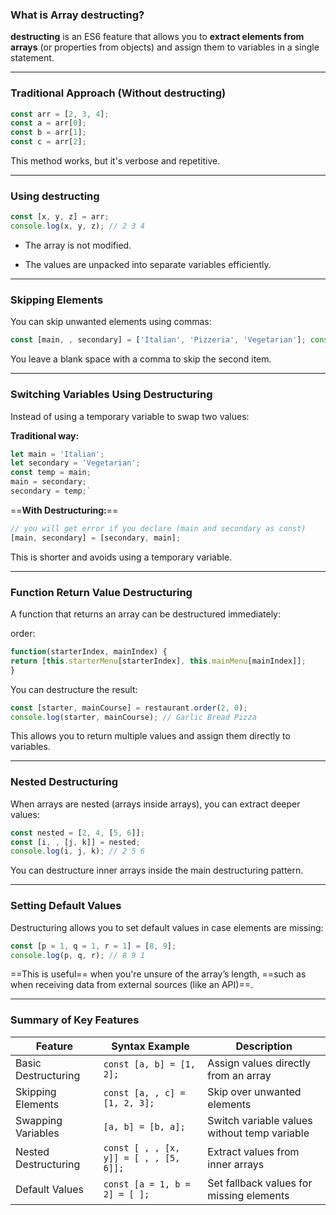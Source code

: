 ### What is Array destructing?

**destructing** is an ES6 feature that allows you to **extract elements from arrays** (or properties from objects) and assign them to variables in a single statement.

---

### Traditional Approach (Without destructing)

```js
const arr = [2, 3, 4]; 
const a = arr[0];
const b = arr[1];
const c = arr[2];
```



This method works, but it's verbose and repetitive.

---

### Using destructing

```js
const [x, y, z] = arr; 
console.log(x, y, z); // 2 3 4

```

- The array is not modified.
    
- The values are unpacked into separate variables efficiently.
    

---

### Skipping Elements

You can skip unwanted elements using commas:

```js
const [main, , secondary] = ['Italian', 'Pizzeria', 'Vegetarian']; console.log(main, secondary); // Italian Vegetarian

```


You leave a blank space with a comma to skip the second item.

---

### Switching Variables Using Destructuring

Instead of using a temporary variable to swap two values:

**Traditional way:**

```js
let main = 'Italian';
let secondary = 'Vegetarian';
const temp = main;
main = secondary;
secondary = temp;`
```



==**With Destructuring:**==

```js
// you will get error if you declare (main and secondary as const)
[main, secondary] = [secondary, main];
```


This is shorter and avoids using a temporary variable.

---

### Function Return Value Destructuring

A function that returns an array can be destructured immediately:

order: 
```js
function(starterIndex, mainIndex) {   
return [this.starterMenu[starterIndex], this.mainMenu[mainIndex]]; 
}

```

You can destructure the result:

```js
const [starter, mainCourse] = restaurant.order(2, 0);
console.log(starter, mainCourse); // Garlic Bread Pizza

```

This allows you to return multiple values and assign them directly to variables.

---

### Nested Destructuring

When arrays are nested (arrays inside arrays), you can extract deeper values:

```js
const nested = [2, 4, [5, 6]];
const [i, , [j, k]] = nested; 
console.log(i, j, k); // 2 5 6
```



You can destructure inner arrays inside the main destructuring pattern.

---

### Setting Default Values

Destructuring allows you to set default values in case elements are missing:

```js
const [p = 1, q = 1, r = 1] = [8, 9]; 
console.log(p, q, r); // 8 9 1
```


==This is useful== when you're unsure of the array’s length, ==such as when receiving data from external sources (like an API)==.

---

### Summary of Key Features

|Feature|Syntax Example|Description|
|---|---|---|
|Basic Destructuring|`const [a, b] = [1, 2];`|Assign values directly from an array|
|Skipping Elements|`const [a, , c] = [1, 2, 3];`|Skip over unwanted elements|
|Swapping Variables|`[a, b] = [b, a];`|Switch variable values without temp variable|
|Nested Destructuring|`const [ , , [x, y]] = [ , , [5, 6]];`|Extract values from inner arrays|
|Default Values|`const [a = 1, b = 2] = [ ];`|Set fallback values for missing elements|